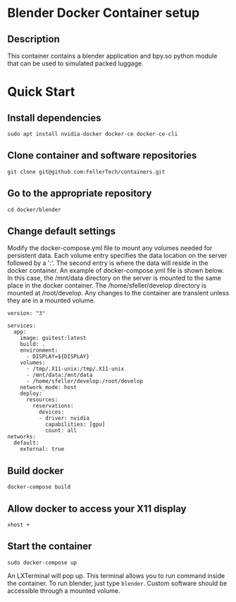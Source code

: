 # Blender Docker Container setup

## Description
This container contains a blender application and bpy.so python module that can be used to simulated packed luggage.


# Quick Start
## Install dependencies
```sudo apt install nvidia-docker docker-ce docker-ce-cli``` 

## Clone container and software repositories
```git clone git@github.com:FellerTech/containers.git```

## Go to the appropriate repository
```cd docker/blender```

## Change default settings
Modify the docker-compose.yml file to mount any volumes needed for persistent data. Each volume entry specifies the data location on the server followed by a ':'. The second entry is where the data will reside in the docker container. An example of docker-compose.yml file is shown below. In this case, the /mnt/data directory on the server is mounted to the same place in the docker container. The /home/sfeller/develop directory is mounted at /root/develop. Any changes to the container are transient unless they are in a mounted volume.

```
version: "3"

services:
  app:
    image: guitest:latest
    build: .
    environment:
      - DISPLAY=${DISPLAY}
    volumes:
      - /tmp/.X11-unix:/tmp/.X11-unix
      - /mnt/data:/mnt/data
      - /home/sfeller/develop:/root/develop
    network_mode: host
    deploy:
      resources:
        reservations:
          devices:
          - driver: nvidia
            capabilities: [gpu]
            count: all
networks:
  default:
    external: true
```


## Build docker
```docker-compose build```

## Allow docker to access your X11 display
```xhost +```

## Start the container
```sudo docker-compose up```

An LXTerminal will pop up. This terminal allows you to run command inside the container. To run blender, just type ```blender```. Custom software should be accessible through a mounted volume. 
